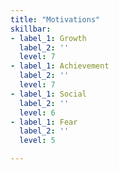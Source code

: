 ```yaml
---
title: "Motivations"
skillbar:
- label_1: Growth
  label_2: ''
  level: 7
- label_1: Achievement
  label_2: ''
  level: 7
- label_1: Social
  label_2: ''
  level: 6
- label_1: Fear
  label_2: ''
  level: 5

---
```

